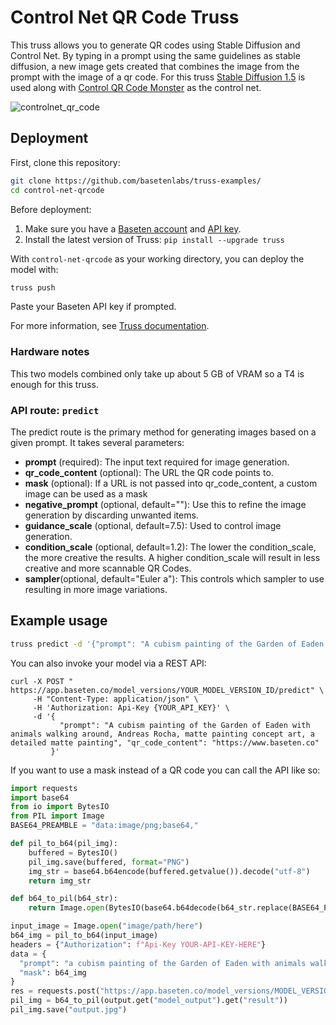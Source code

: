 # Control Net QR Code Truss

This truss allows you to generate QR codes using Stable Diffusion and Control Net. By typing in a prompt using the same guidelines as stable diffusion, a new image gets created that combines the image from the prompt with the image of a qr code. For this truss [Stable Diffusion 1.5](https://huggingface.co/runwayml/stable-diffusion-v1-5) is used along with [Control QR Code Monster](https://huggingface.co/monster-labs/control_v1p_sd15_qrcode_monster) as the control net. 

![controlnet_qr_code](controlnet_qr_code_results.gif)

## Deployment

First, clone this repository:

```sh
git clone https://github.com/basetenlabs/truss-examples/
cd control-net-qrcode
```

Before deployment:

1. Make sure you have a [Baseten account](https://app.baseten.co/signup) and [API key](https://app.baseten.co/settings/account/api_keys).
2. Install the latest version of Truss: `pip install --upgrade truss`

With `control-net-qrcode` as your working directory, you can deploy the model with:

```sh
truss push
```

Paste your Baseten API key if prompted.

For more information, see [Truss documentation](https://truss.baseten.co).

### Hardware notes

This two models combined only take up about 5 GB of VRAM so a T4 is enough for this truss. 

### API route: `predict`

The predict route is the primary method for generating images based on a given prompt. It takes several parameters:

- __prompt__ (required): The input text required for image generation.
- __qr_code_content__ (optional): The URL the QR code points to.
- __mask__ (optional): If a URL is not passed into qr_code_content, a custom image can be used as a mask
- __negative_prompt__ (optional, default=""): Use this to refine the image generation by discarding unwanted items.
- __guidance_scale__ (optional, default=7.5): Used to control image generation.
- __condition_scale__ (optional, default=1.2): The lower the condition_scale, the more creative the results. A higher condition_scale will result in less creative and more scannable QR Codes. 
- __sampler__(optional, default="Euler a"): This controls which sampler to use resulting in more image variations.

## Example usage

```sh
truss predict -d '{"prompt": "A cubism painting of the Garden of Eaden with animals walking around, Andreas Rocha, matte painting concept art, a detailed matte painting", "qr_code_content": "https://www.baseten.co"}'
```

You can also invoke your model via a REST API:

```
curl -X POST " https://app.baseten.co/model_versions/YOUR_MODEL_VERSION_ID/predict" \
     -H "Content-Type: application/json" \
     -H 'Authorization: Api-Key {YOUR_API_KEY}' \
     -d '{
           "prompt": "A cubism painting of the Garden of Eaden with animals walking around, Andreas Rocha, matte painting concept art, a detailed matte painting", "qr_code_content": "https://www.baseten.co"
         }'
```

If you want to use a mask instead of a QR code you can call the API like so:
``` python
import requests
import base64
from io import BytesIO
from PIL import Image
BASE64_PREAMBLE = "data:image/png;base64,"

def pil_to_b64(pil_img):
    buffered = BytesIO()
    pil_img.save(buffered, format="PNG")
    img_str = base64.b64encode(buffered.getvalue()).decode("utf-8")
    return img_str

def b64_to_pil(b64_str):
    return Image.open(BytesIO(base64.b64decode(b64_str.replace(BASE64_PREAMBLE, ""))))

input_image = Image.open("image/path/here")
b64_img = pil_to_b64(input_image)
headers = {"Authorization": f"Api-Key YOUR-API-KEY-HERE"}
data = {
  "prompt": "a cubism painting of the Garden of Eaden with animals walking around, Andreas Rocha, matte painting  concept art, a detailed matte painting",
  "mask": b64_img
}
res = requests.post("https://app.baseten.co/model_versions/MODEL_VERSION/predict", headers=headers, json=data)
pil_img = b64_to_pil(output.get("model_output").get("result"))
pil_img.save("output.jpg")
```

